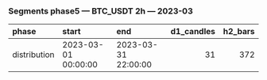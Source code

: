 ### Segments phase5 — BTC_USDT 2h — 2023-03

| phase        | start               | end                 |   d1_candles |   h2_bars |
|:-------------|:--------------------|:--------------------|-------------:|----------:|
| distribution | 2023-03-01 00:00:00 | 2023-03-31 22:00:00 |           31 |       372 |
